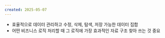 ```yaml
---
created: 2025-05-07
---
```

- 효율적으로 데이터 관리하고 수정, 삭제, 탐색, 저장 가능한 데이터 집합
- 어떤 비즈니스 로직 처리할 때 그 로직에 가장 효과적인 자료 구조 찾아 쓰는 것 중요